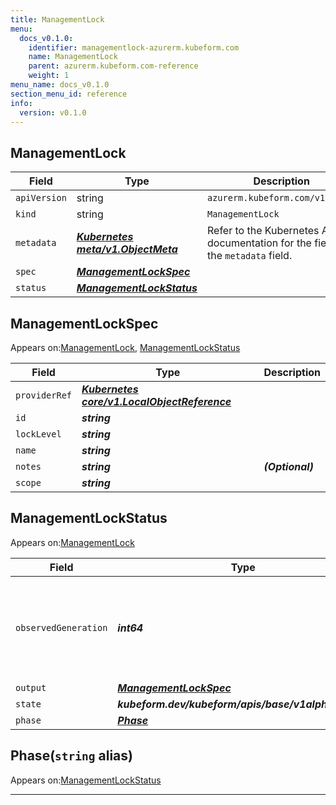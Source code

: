 ```yaml
---
title: ManagementLock
menu:
  docs_v0.1.0:
    identifier: managementlock-azurerm.kubeform.com
    name: ManagementLock
    parent: azurerm.kubeform.com-reference
    weight: 1
menu_name: docs_v0.1.0
section_menu_id: reference
info:
  version: v0.1.0
---
```


## ManagementLock
| Field | Type | Description |
| ------ | ----- | ----------- |
| `apiVersion` | string | `azurerm.kubeform.com/v1alpha1` |
|    `kind` | string | `ManagementLock` |
| `metadata` | ***[Kubernetes meta/v1.ObjectMeta](https://kubernetes.io/docs/reference/generated/kubernetes-api/v1.13/#objectmeta-v1-meta)***|Refer to the Kubernetes API documentation for the fields of the `metadata` field.|
| `spec` | ***[ManagementLockSpec](#managementlockspec)***||
| `status` | ***[ManagementLockStatus](#managementlockstatus)***||
## ManagementLockSpec

Appears on:[ManagementLock](#managementlock), [ManagementLockStatus](#managementlockstatus)

| Field | Type | Description |
| ------ | ----- | ----------- |
| `providerRef` | ***[Kubernetes core/v1.LocalObjectReference](https://kubernetes.io/docs/reference/generated/kubernetes-api/v1.13/#localobjectreference-v1-core)***||
| `id` | ***string***||
| `lockLevel` | ***string***||
| `name` | ***string***||
| `notes` | ***string***| ***(Optional)*** |
| `scope` | ***string***||
## ManagementLockStatus

Appears on:[ManagementLock](#managementlock)

| Field | Type | Description |
| ------ | ----- | ----------- |
| `observedGeneration` | ***int64***| ***(Optional)*** Resource generation, which is updated on mutation by the API Server.|
| `output` | ***[ManagementLockSpec](#managementlockspec)***| ***(Optional)*** |
| `state` | ***kubeform.dev/kubeform/apis/base/v1alpha1.State***| ***(Optional)*** |
| `phase` | ***[Phase](#phase)***| ***(Optional)*** |
## Phase(`string` alias)

Appears on:[ManagementLockStatus](#managementlockstatus)

---
